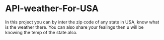 # API-weather-For-USA
In this project you can by inter the zip code of any state in USA, know what is the weather there. You can also share your fealings then u will be knowing the temp of the state also.
